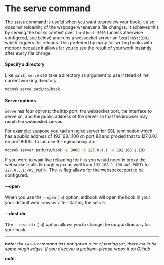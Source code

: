 # The serve command

The `serve` command is useful when you want to preview your book. It also does hot reloading of the webpage whenever a file changes.
It achieves this by serving the books content over `localhost:3000` (unless otherwise configured, see below) and runs a websocket server on `localhost:3001` which triggers the reloads.
This preferred by many for writing books with mdbook because it allows for you to see the result of your work instantly after every file change.

#### Specify a directory

Like `watch`, `serve` can take a directory as argument to use instead of the
current working directory.

```bash
mdbook serve path/to/book
```


#### Server options

`serve` has four options: the http port, the websocket port, the interface to serve on, and the public address of the server so that the browser may reach the websocket server.

For example: suppose you had an nginx server for SSL termination which has a public address of 192.168.1.100 on port 80 and proxied that to 127.0.0.1 on port 8000. To run use the nginx proxy do:

```bash
mdbook server path/to/book -p 8000 -i 127.0.0.1 -a 192.168.1.100
```

If you were to want live reloading for this you would need to proxy the websocket calls through nginx as well from `192.168.1.100:<WS_PORT>` to `127.0.0.1:<WS_PORT>`. The `-w` flag allows for the websocket port to be configured.

#### --open

When you use the `--open` (`-o`) option, mdbook will open the book in your
your default web browser after starting the server.

#### --dest-dir

The `--dest-dir` (`-d`) option allows you to change the output directory for your book.

-----

***note:*** *the `serve` command has not gotten a lot of testing yet, there could be some rough edges. If you discover a problem, please report it [on Github](https://github.com/azerupi/mdBook/issues)*

***note***:
